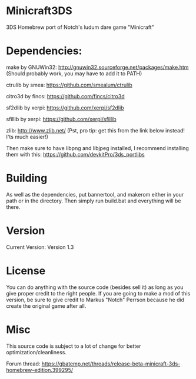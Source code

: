# Minicraft3DS
3DS Homebrew port of Notch's ludum dare game "Minicraft"

# Dependencies:

make by GNUWin32: http://gnuwin32.sourceforge.net/packages/make.htm (Should probably work, you may have to add it to PATH)

ctrulib by smea: https://github.com/smealum/ctrulib

citro3d by fincs: https://github.com/fincs/citro3d

sf2dlib by xerpi: https://github.com/xerpi/sf2dlib

sfillib by xerpi: https://github.com/xerpi/sfillib

zlib: http://www.zlib.net/ (Pst, pro tip: get this from the link below instead! I'ts much easier!)

Then make sure to have libpng and libjpeg installed, I recommend installing them with this: https://github.com/devkitPro/3ds_portlibs

# Building

As well as the dependencies, put bannertool, and makerom either in your path or in the directory. Then simply run build.bat and everything will be there.

# Version

Current Version: Version 1.3

# License

You can do anything with the source code (besides sell it) as long as you give proper credit to the right people. 
If you are going to make a mod of this version, be sure to give credit to Markus "Notch" Perrson because he did create the original game after all.

# Misc

This source code is subject to a lot of change for better optimization/cleanliness.

Forum thread: https://gbatemp.net/threads/release-beta-minicraft-3ds-homebrew-edition.399295/
